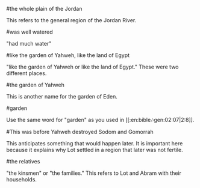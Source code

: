 #the whole plain of the Jordan

This refers to the general region of the Jordan River.

#was well watered

"had much water"

#like the garden of Yahweh, like the land of Egypt

"like the garden of Yahweh or like the land of Egypt." These were two different places.

#the garden of Yahweh

This is another name for the garden of Eden.

#garden

Use the same word for "garden" as you used in [[:en:bible:notes:gen:02:07|2:8]].

#This was before Yahweh destroyed Sodom and Gomorrah

This anticipates something that would happen later. It is important here because it explains why Lot settled in a region that later was not fertile.

#the relatives

"the kinsmen" or "the families." This refers to Lot and Abram with their households.